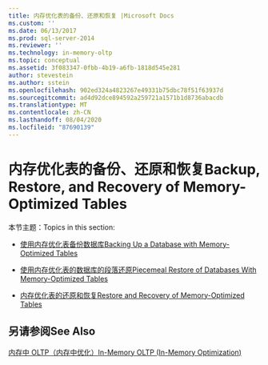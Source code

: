 ```yaml
---
title: 内存优化表的备份、还原和恢复 |Microsoft Docs
ms.custom: ''
ms.date: 06/13/2017
ms.prod: sql-server-2014
ms.reviewer: ''
ms.technology: in-memory-oltp
ms.topic: conceptual
ms.assetid: 3f083347-0fbb-4b19-a6fb-1818d545e281
author: stevestein
ms.author: sstein
ms.openlocfilehash: 902ed324a4823267e49331b75dbc78f51f63937d
ms.sourcegitcommit: ad4d92dce894592a259721a1571b1d8736abacdb
ms.translationtype: MT
ms.contentlocale: zh-CN
ms.lasthandoff: 08/04/2020
ms.locfileid: "87690139"
---
```

# <a name="backup-restore-and-recovery-of-memory-optimized-tables"></a><span data-ttu-id="76abd-102">内存优化表的备份、还原和恢复</span><span class="sxs-lookup"><span data-stu-id="76abd-102">Backup, Restore, and Recovery of Memory-Optimized Tables</span></span>
  <span data-ttu-id="76abd-103">本节主题：</span><span class="sxs-lookup"><span data-stu-id="76abd-103">Topics in this section:</span></span>  
  
-   [<span data-ttu-id="76abd-104">使用内存优化表备份数据库</span><span class="sxs-lookup"><span data-stu-id="76abd-104">Backing Up a Database with Memory-Optimized Tables</span></span>](../relational-databases/in-memory-oltp/memory-optimized-tables.md)  
  
-   [<span data-ttu-id="76abd-105">使用内存优化表的数据库的段落还原</span><span class="sxs-lookup"><span data-stu-id="76abd-105">Piecemeal Restore of Databases With Memory-Optimized Tables</span></span>](../relational-databases/in-memory-oltp/piecemeal-restore-of-databases-with-memory-optimized-tables.md)  
  
-   [<span data-ttu-id="76abd-106">内存优化表的还原和恢复</span><span class="sxs-lookup"><span data-stu-id="76abd-106">Restore and Recovery of Memory-Optimized Tables</span></span>](../relational-databases/in-memory-oltp/restore-and-recovery-of-memory-optimized-tables.md)  
  
## <a name="see-also"></a><span data-ttu-id="76abd-107">另请参阅</span><span class="sxs-lookup"><span data-stu-id="76abd-107">See Also</span></span>  
 [<span data-ttu-id="76abd-108">内存中 OLTP（内存中优化）</span><span class="sxs-lookup"><span data-stu-id="76abd-108">In-Memory OLTP &#40;In-Memory Optimization&#41;</span></span>](../relational-databases/in-memory-oltp/in-memory-oltp-in-memory-optimization.md)  
  
  
